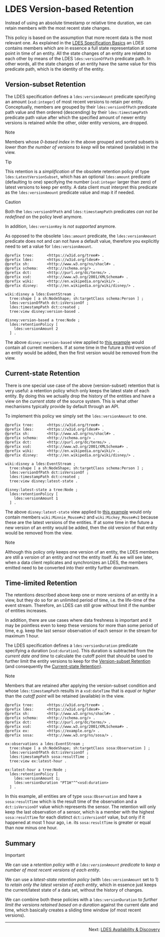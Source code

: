 # LDES Version-based Retention
Instead of using an absolute timestamp or relative time duration, we can retain members with the most recent state changes.

This policy is based on the assumption that more recent data is the most relevant one. As explained in the [LDES Specification Basics](./E-ldes-specs.md) an LDES contains members which are in essence a full state representation at some point in time of an entity. All the state changes of an entity are related to each other by means of the LDES `ldes:versionOfPath` predicate path. In other words, all the state changes of an entity have the same value for this predicate path, which is the identity of the entity.

## Version-subset Retention
The LDES specification defines a `ldes:versionAmount` predicate specifying an amount (`xsd:integer`) of most recent versions to retain per entity. Conceptually, members are grouped by their `ldes:versionOfPath` predicate path value and then ordered (descending) by their `ldes:timestampPath` predicate path value after which the specified amount of newer entity versions is retained while the other, older entity versions, are dropped.

> [!NOTE]
> Members whose _0-based index_ in the above grouped and sorted subsets is _lower than the number of versions to keep_ will be retained (available) in the view.

> [!TIP]
> This retention is a _simplification_ of the obsolete retention policy of type `ldes:LatestVersionSubset`, which has an optional `ldes:amount` predicate (defaulting to one) specifying the number (`xsd:integer` larger than zero) of latest versions to keep per entity. A data client must interpret this predicate as the `ldes:versionAmount` predicate value and map it if needed.

> [!CAUTION]
> Both the `ldes:versionOfPath` and `ldes:timestampPath` predicates _can not be redefined_ on the policy level anymore.
> 
> In addition, `ldes:versionKey` is _not supported_ anymore.
>
> As opposed to the obsolete `ldes:amount` predicate, the `ldes:versionAmount` predicate does not and can not have a default value, therefore you explicitly need to set a value for `ldes:versionAmount`.

```
@prefix tree:      <https://w3id.org/tree#> .
@prefix ldes:      <https://w3id.org/ldes#> .
@prefix sh:        <http://www.w3.org/ns/shacl#> .
@prefix schema:    <http://schema.org/> .
@prefix dct:       <http://purl.org/dc/terms/> .
@prefix xsd:       <http://www.w3.org/2001/XMLSchema#> .
@prefix wiki:      <http://en.wikipedia.org/wiki/> .
@prefix disney:    <http://en.wikipedia.org/wiki/disney/> .

wiki:disney a ldes:EventStream ;
  tree:shape [ a sh:NodeShape; sh:targetClass schema:Person ] ;
  ldes:versionOfPath dct:isVersionOf ;
  ldes:timestampPath dct:created ;
  tree:view disney:version-based .

disney:version-based a tree:Node ;
  ldes:retentionPolicy [
    ldes:versionAmount 2
  ] .
```
The above `disney:version-based` view applied to [this example](./E-ldes-specs.md#naming-members) would contain all current members. If at some time in the future a third version of an entity would be added, then the first version would be removed from the view.

## Current-state Retention
There is one special use case of the above (version-subset) retention that is very useful: a retention policy which only keeps the latest state of each entity. By doing this we actually drop the history of the entities and have a view on the _current state_ of the source system. This is what other mechanisms typically provide by default through an API. 

To implement this policy we simply set the `ldes:versionAmount` to one.

```
@prefix tree:      <https://w3id.org/tree#> .
@prefix ldes:      <https://w3id.org/ldes#> .
@prefix sh:        <http://www.w3.org/ns/shacl#> .
@prefix schema:    <http://schema.org/> .
@prefix dct:       <http://purl.org/dc/terms/> .
@prefix xsd:       <http://www.w3.org/2001/XMLSchema#> .
@prefix wiki:      <http://en.wikipedia.org/wiki/> .
@prefix disney:    <http://en.wikipedia.org/wiki/disney/> .

wiki:disney a ldes:EventStream ;
  tree:shape [ a sh:NodeShape; sh:targetClass schema:Person ] ;
  ldes:versionOfPath dct:isVersionOf ;
  ldes:timestampPath dct:created ;
  tree:view disney:latest-state .

disney:latest-state a tree:Node ;
  ldes:retentionPolicy [
    ldes:versionAmount 1
  ] .
```

The above `disney:latest-state` view applied to [this example](./E-ldes-specs.md#naming-members) would only contain members `wiki:Minnie_Mouse#v2` and `wiki:Mickey_Mouse#v2` because these are the latest versions of the entities. If at some time in the future a new version of an entity would be added, then the old version of that entity would be removed from the view.

> [!NOTE]
> Although this policy only keeps one version of an entity, the LDES members are still a _version_ of an entity and not the entity itself. As we will see later, when a data client replicates and synchronizes an LDES, the members emitted need to be converted into their entity further downstream.

## Time-limited Retention
The retentions described above keep one or more versions of an entity in a view, but they do so for an unlimited period of time, i.e. the life-time of the event stream. Therefore, an LDES can still grow without limit if the number of entities increases.

In addition, there are use cases where data freshness is important and it may be pointless even to keep these versions for more than some period of time, e.g. keep the last sensor observation of each sensor in the stream for maximum 1 hour.

The LDES specification defines a `ldes:versionDuration` predicate specifying a duration (`xsd:duration`). This duration is subtracted from the _current date and time_ to calculate the cutoff point that should be used to further limit the entity versions to keep for the [Version-subset Retention](#version-subset-retention) (and consequently the [Current-state Retention](#current-state-retention)).

> [!NOTE]
> Members that are retained after applying the version-subset condition and whose `ldes:timestampPath` results in a `xsd:dateTime` that is _equal or higher_ than the _cutoff point_ will be retained (available) in the view.

```
@prefix tree:      <https://w3id.org/tree#> .
@prefix ldes:      <https://w3id.org/ldes#> .
@prefix sh:        <http://www.w3.org/ns/shacl#> .
@prefix schema:    <http://schema.org/> .
@prefix dct:       <http://purl.org/dc/terms/> .
@prefix xsd:       <http://www.w3.org/2001/XMLSchema#> .
@prefix ex:        <https://example.org/> .
@prefix sosa:      <http://www.w3.org/ns/sosa/> .

ex:observations a ldes:EventStream ;
  tree:shape [ a sh:NodeShape; sh:targetClass sosa:Observation ] ;
  ldes:versionOfPath dct:isVersionOf ;
  ldes:timestampPath sosa:resultTime ;
  tree:view ex:latest-hour .

ex:latest-hour a tree:Node ;
  ldes:retentionPolicy [
    ldes:versionAmount 1;
    ldes:versionDuration "PT1H"^^<xsd:duration>
  ] .
```

In this example, all entities are of type `sosa:Observation` and have a `sosa:resultTime` which is the result time of the observation and a `dct:isVersionOf` value which represents the sensor. The retention will only keep the last observation of a sensor, which is a member with the highest `sosa:resultTime` for each distinct `dct:isVersionOf` value, but only if it happened at most 1 hour ago, i.e. its `sosa:resultTime` is greater or equal than now minus one hour.

## Summary
> [!IMPORTANT]
> We can use a _retention policy with a `ldes:versionAmount` predicate_ to _keep a number of most recent versions of each entity_.
>
> We can use a _latest-state retention policy_ (with `ldes:versionAmount` set to 1) to _retain only the latest version of each entity_, which in essence just keeps the current/latest state of a data set, without the history of changes.
>
> We can combine both these policies with a `ldes:versionDuration` to _further limit the versions retained based on a duration_ against the current date and time, which basically creates a sliding time window (of most recent versions).

---
<p align="right">Next: <a href="P-metadata.md">LDES Availability & Discovery</a></p>
